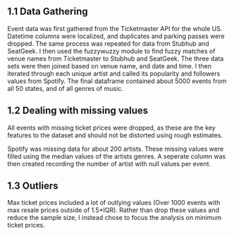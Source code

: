 ## 1.1 Data Gathering
Event data was first gathered from the Ticketmaster API for the whole US. Datetime columns were localized, and duplicates and parking passes were dropped. The same process was repeated for data from Stubhub and SeatGeek. I then used the fuzzywuzzy module to find fuzzy matches of venue names from Ticketmaster to Stubhub and SeatGeek. The three data sets were then joined based on venue name, and date and time. I then iterated through each unique artist and called its popularity and followers values from Spotify. The final dataframe contained about 5000 events from all 50 states, and of all genres of music.

## 1.2 Dealing with missing values
All events with missing ticket prices were dropped, as these are the key features to the dataset and should not be distorted using rough estimates.

Spotify was missing data for about 200 artists. These missing values were filled using the median values of the artists genres. A seperate column was then created recording the number of artist with null values per event.

## 1.3 Outliers
Max ticket prices included a lot of outlying values (Over 1000 events with max resale prices outside of 1.5\*IQR). Rather than drop these values and reduce the sample size, I instead chose to focus the analysis on minimum ticket prices.
